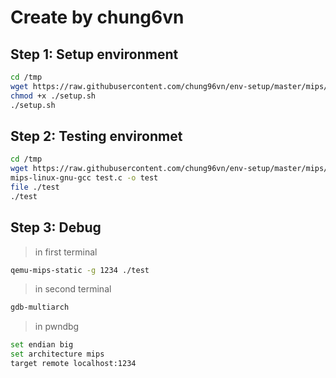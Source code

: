 # Create by chung6vn

## Step 1: Setup environment
```bash
cd /tmp
wget https://raw.githubusercontent.com/chung96vn/env-setup/master/mips/setup.sh
chmod +x ./setup.sh
./setup.sh
```

## Step 2: Testing environmet
```bash
cd /tmp
wget https://raw.githubusercontent.com/chung96vn/env-setup/master/mips/test.c
mips-linux-gnu-gcc test.c -o test
file ./test
./test
```

## Step 3: Debug
> in first terminal
```bash
qemu-mips-static -g 1234 ./test
```
> in second terminal
```bash
gdb-multiarch
```
> in pwndbg
```bash
set endian big
set architecture mips
target remote localhost:1234
```
